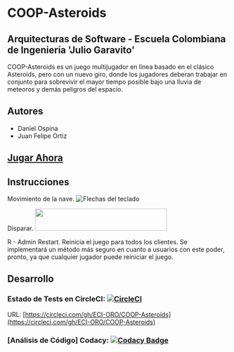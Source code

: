 # COOP-Asteroids

## Arquitecturas de Software - Escuela Colombiana de Ingeniería 'Julio Garavito'
COOP-Asteroids es un juego multijugador en línea basado en el clásico Asteroids, pero con un nuevo giro, donde los jugadores deberan trabajar en conjunto para sobrevivir el mayor tiempo posible bajo una lluvia de meteoros y demás peligros del espacio.

## Autores
- Daniel Ospina
- Juan Felipe Ortiz

## [Jugar Ahora](http://coop-asteroids.herokuapp.com)

## Instrucciones

Movimiento de la nave.
![Flechas del teclado](http://www.101computing.net/wp/wp-content/uploads/arrowKeys-300x205.png)

Disparar.
<img src="https://www.wpclipart.com/computer/keyboard_keys/large_keys/computer_key_Space_bar.png" width="300" height="50">

R - Admin Restart. Reinicia el juego para todos los clientes. Se implementará un método más seguro en cuanto a usuarios con este poder, pronto, ya que cualquier jugador puede reiniciar el juego.

## Desarrollo

### Estado de Tests en CircleCI:   [![CircleCI](https://circleci.com/gh/ECI-ORO/COOP-Asteroids/tree/master.svg)](https://circleci.com/gh/ECI-ORO/COOP-Asteroids/tree/master)
URL: [https://circleci.com/gh/ECI-ORO/COOP-Asteroids](https://circleci.com/gh/ECI-ORO/COOP-Asteroids)
### [Análisis de Código] Codacy: [ ![Codacy Badge](https://api.codacy.com/project/badge/Grade/c164769d6f3a417cb1b4daaecc47ee2f)](https://www.codacy.com/app/danielospina-b/COOP-Asteroids?utm_source=github.com&amp;utm_medium=referral&amp;utm_content=ECI-ORO/COOP-Asteroids&amp;utm_campaign=Badge_Grade)
